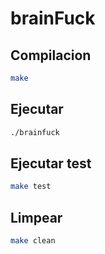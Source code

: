 # brainFuck

## Compilacion

```bash
make
```

## Ejecutar
```bash
./brainfuck
```

## Ejecutar test

```bash
make test
```


## Limpear

```bash
make clean
```

